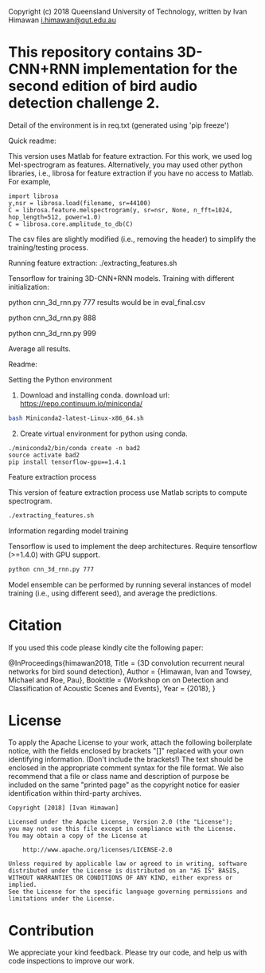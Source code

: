 Copyright (c) 2018 Queensland University of Technology, written by Ivan Himawan <i.himawan@qut.edu.au>

# This repository contains 3D-CNN+RNN implementation for the second edition of bird audio detection challenge 2.

Detail of the environment is in req.txt (generated using 'pip freeze')

Quick readme:

This version uses Matlab for feature extraction. For this work, we used log Mel-spectrogram as features. Alternatively, you may used other python libraries, i.e., librosa for feature extraction if you have no access to Matlab.
For example,
```
import librosa
y,nsr = librosa.load(filename, sr=44100)
C = librosa.feature.melspectrogram(y, sr=nsr, None, n_fft=1024, hop_length=512, power=1.0)
C = librosa.core.amplitude_to_db(C)
```
The csv files are slightly modified (i.e., removing the header) to simplify the training/testing process.

Running feature extraction:
./extracting_features.sh

Tensorflow for training 3D-CNN+RNN models.
Training with different initialization:

python cnn_3d_rnn.py 777
results would be in eval_final.csv

python cnn_3d_rnn.py 888

python cnn_3d_rnn.py 999


Average all results.

Readme:

Setting the Python environment

1. Download and installing conda.
download url: https://repo.continuum.io/miniconda/
```bash
bash Miniconda2-latest-Linux-x86_64.sh
```
2. Create virtual environment for python using conda.
```
./miniconda2/bin/conda create -n bad2
source activate bad2
pip install tensorflow-gpu==1.4.1
```

Feature extraction process

This version of feature extraction process use Matlab scripts to compute spectrogram.
```bash
./extracting_features.sh
```
Information regarding model training

Tensorflow is used to implement the deep architectures. Require tensorflow (>=1.4.0) with GPU support.
```bash
python cnn_3d_rnn.py 777
```
Model ensemble can be performed by running several instances of model training (i.e., using different seed), and average the predictions.

# Citation
If you used this code please kindly cite the following paper:

@InProceedings{himawan2018,
  Title                    = {3D convolution recurrent neural networks for bird sound detection},
  Author                   = {Himawan, Ivan and Towsey, Michael and Roe, Pau},
  Booktitle                = {Workshop on on Detection and Classification of Acoustic Scenes and Events},
  Year                     = {2018},
}

# License
To apply the Apache License to your work, attach the following boilerplate notice, with the fields enclosed by brackets "[]" replaced with your own identifying information. (Don't include the brackets!) The text should be enclosed in the appropriate comment syntax for the file format. We also recommend that a file or class name and description of purpose be included on the same "printed page" as the copyright notice for easier identification within third-party archives.
```
Copyright [2018] [Ivan Himawan]

Licensed under the Apache License, Version 2.0 (the "License");
you may not use this file except in compliance with the License.
You may obtain a copy of the License at

    http://www.apache.org/licenses/LICENSE-2.0

Unless required by applicable law or agreed to in writing, software
distributed under the License is distributed on an "AS IS" BASIS,
WITHOUT WARRANTIES OR CONDITIONS OF ANY KIND, either express or implied.
See the License for the specific language governing permissions and
limitations under the License.
```
# Contribution
We appreciate your kind feedback. Please try our code, and help us with code inspections to improve our work.
